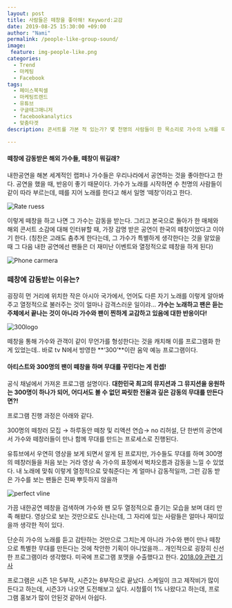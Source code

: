 ```yaml
---
layout: post
title: 사람들은 떼창을 좋아해! Keyword:교감
date: 2019-08-25 15:30:00 +09:00
author: "Nami"
permalink: /people-like-group-sound/
image:
 feature: img-people-like.png
categories:
  - Trend
  - 마케팅
  - Facebook
tags:
  - 페이스북픽셀
  - 마케팅트렌드
  - 유튜브
  - 구글태그매니저
  - facebookanalytics
  - 맞춤타겟
description: 콘서트를 가본 적 있는가? 몇 천명의 사람들이 한 목소리로 가수의 노래를 따라 부르는 모습을 접할 수 있을 것이다. 사람들은 왜 떼창을 좋아할까? 떼창엔 어떤 의미가 있는지, 이 의미를 활용한  기획 사례를 소개한다.  

---
```


#### 떼창에 감동받은 해외 가수들, 떼창이 뭐길래?

내한공연을 해본 세계적인 랩퍼나 가수들은 우리나라에서 공연하는 것을 좋아한다고 한다. 공연을 했을 때, 반응이 좋기 때문이다. 가수가 노래를 시작하면 수 천명의 사람들이 같이 따라 부르는데, 떼를 지어 노래를 한다고 해서 일명 ‘떼창’이라고 한다.

![Rate ruess](https://lh3.googleusercontent.com/tTsqw1T-f76ZEjW0I9rO-0bpObGSih03MnRPol8LJfHnd2U32SjLEBQuxNnUmIzZeaUaZYqp99GVplGX8crF5irguXP-a7c7jl2Mf0FTR1bpC9zWeBvdSXkKbTNRunyUqif9O806Gj4AnhsVH1ES6cX7Uq9G6gUs6GrUVgFFDwuht0arjWMsESZ4dXmRhExDgfnMq6thPknJU7WgO6e3PUZ8-3_-4ddgBwJ17gL_rRzHnsQo0f97OAaMdoTyjkrvgUTOyaD9FFMtzgFcmsQ_VHR-iB-L3yiGEiodWvENFNWzPHJbp3mcCdjUZJkuHucFIwsN0NzB9S3apH44uvNt-LMw6WDaUeCj9XThuJ4MVvGX6kFczifBtiej8tt8Ud0YDa1gCPuIKVPz0rI9QylBUVxebtmGYfvUwiushOkwtsN7xQSweRYrqOKcVWprEL2LT0H4XYiHXPvLdnP1vKQ-lyMeF1T_t1QZdvAyoIjthESbB5AqnWgmyTBiOiHEMrpwWW88kcU_t2uhPzp-Kml-fGXA2wwjN5sYDbgO2m5OQq2kfz_2zmP2-GyVuwU32U4esbmTkg9a2M_zxOhrwxc4LwK1rV4rB7s90O0f1s3w1JQnmXIM9_BzgwBH4tAUKjYFdroZs6dLV6Y7vTbuuHaPQwtm=w799-h599-no)

이렇게 떼창을 하고 나면 그 가수는 감동을 받는다. 그리고 본국으로 돌아가 한 매체와 해외 콘서트 소감에 대해 인터뷰할 때, 가장 감명 받은 공연이 한국의 떼창이었다고 이야기 한다. (칭찬은 고래도 춤추게 한다는데, 그 가수가 특별하게 생각한다는 것을 알았을 때 그 다음 내한 공연에선 팬들은 더 재미난 이벤트와 열정적으로 떼창을 하게 된다) 

![Phone carmera](https://lh3.googleusercontent.com/QpbJsjMCGTw9aBNNZIN2ADwTGntVarutmjFQrPWXLd7KqQUk_xJ1yv9rITV54xAv5SqueEGYeUhqPHMlueTZtbB0UxRAnO4pgwrY1tVFXqNaCYqzXB-xDLBk5gaQuKQWuJGkd53M_OxJNtmRTPhxOFJhx3fRnUvNw3o0NCP_FtERAyj6VJv-NwD9eQWpxg-BHpTG7uHZamfCp6oXJhcY3KmmQwPANPx4w9OowlhCQxNWSsXXe4Juk5-rAAMitWE1FN4HprlsEDhxAVkJQV7XYaZimuAluvcyijm78Hm_w9vuXhn_7rNvVCTzQmwr-gvXxDCfiGMIft8ofKbg3AIpL8TwIwTZMkHDCye3xDTp69-TsE3wxDkYQ_qV_EIqztUO3hIariD6zHRosyy68KnvKY2ULsfDdwDuHvDVOldI51qNlnNBLcLOe7__U_P2hidLtmVDe3A7eCU8ZerM5qDpW9UitGGeujzctIlx-QKp2e9gM8Mj1SZkeCHkVTUb-2GNazICkxRdszEujlUGz3O9gp5PtTZnRar_75Smw34p5pYosYIRXcYxjQoGn4Jqrczbcfp8XsRO6wNl91f7FCw9MNhqUL3UHBG9vqfPzE4oRnTdoX1SdlB-Ou7mxbpG4z_lZ9cpZtwPGlQ2BbbXEqp2Ogbz=w1264-h843-no)

### 떼창에 감동받는 이유는?

굉장히 먼 거리에 위치한 작은 아시아 국가에서, 언어도 다른 자기 노래를 이렇게 알아봐주고 열정적으로 불러주는 것이 얼마나 감격스러운 일이랴… 
**가수는 노래하고 팬은 듣는 주체에서 끝나는 것이 아니라 가수와 팬이 찐하게 교감하고 있음에 대한 반응이다!**

![300logo](https://lh3.googleusercontent.com/jcVcSOkBFlqFx99ZDxoFjgW3Nr56tuDOir8e7fIHVp7hO1qWJCnF6Fm31pd_iITFxMYNyY04Bj6N31ClvjQayRJ0JgAURrQxKfHPlAMy-oW-HLB1dOCNVactWxFrU80Yafq3GYp0Berp7W_5M_4mB2wkN3ZSH3z9Uky42AgGMInfSDhCdBMkN2UGZRyveBVP-b0D-MvFIY9_8GFxywxgPuoXispshplUd9_C8uu0XvcngF_NYA5IvbdrIaT7AiWmRh7LLkUZgv6JzP34q1mb_eglbLF4NBDDiH25-0s5H8-BbhakzY7TSa0BdAs0u-qUYj5ur54U8yzvVYgi7QuXyvOzq6HG0qffsWrckzrHN_4hZCsN4iHm_xybos_cxyJdpmC__-z8USIcazL3gq1kYnIU7Xbm-V-iGLvdb_Wv-zroiNFaZOpnkcupvGsk0mfc0zsBOfzv_Ivhl0flg_H_WkqxqGub2JPkQGhxTsiqF-i78KGr_s3Uo-VgI_1r3XSni_Jtk2G1C5SlhPj0WQOxfgfO6XeYvGAr_CRSJG2-W9rcusTnsuAoCIAXPPRBF_aJWaJRf3EfgKZxTTYRLuqec51oL8K10jNb0vHeKO6sTGU_eNDP7oY0LQdT6tX_4otLJzagDzJ1B0JsoDzpktn91pEu=w377-h431-no)

떼창을 통해 가수와 관객이 같이 무언가를 형성한다는 것을 캐치해 이를 프로그램화 한 게 있었는데.. 바로 tv N에서 방영한 **‘300’**이란 움악 예능 프로그램이다. 

#### 아티스트와 300명의 팬이 떼창을 하며 무대를 꾸민다는 게 컨셉!

공식 채널에서 가져온 프로그램 설명이다. 
 **대한민국 최고의 뮤지션과 그 뮤지션을 응원하는 300명이 하나가 되어, 어디서도 볼 수 없던 짜릿한 전율과 깊은 감동의 무대를 만든다면?!**  

프로그램 진행 과정은 아래와 같다. 

300명의 떼창러 모집 → 하루동안 떼창 및 리액션 연습→ no 리허설, 단 한번의 공연에서 가수와 떼창러들이 만나 함께 무대를 만드는 프로세스로 진행된다. 



유튜브에서 우연히 영상을 보게 되면서 알게 된 프로지만, 가수들도 무대를 하며 300명의 떼창러들을 처음 보는 거라 영상 속 가수의 표정에서 벅차오름과 감동을 느낄 수 있었다. 내 노래에 맞춰 이렇게 열정적으로 맞춰준다는 게 얼마나 감동적일까, 그런 감동 받은 가수를 보는 팬들은 진짜 뿌듯하지 않을까

![perfect vline](https://lh3.googleusercontent.com/MeEPNGtMhHsS543TypaTSD9n7jtzL4l1uSQm2NLt-mTBuVEPsGMDjsdZQD1vFsMCjY9piKTd1a3kYlVQ-TiGsTlkD_IA-RbJXSt3FiduB2Z7aKhBufOb_VWEa9M4ZAuYsd8JyT4eVTK2cR0NVmvv3LrTuVV1QDpYYma7CQS8etByvW5bOmpT1meOCyBkpg2G6G-br23aolRrroHQnLv3pgcu18zBgh4Z3NRzrC_X7tEFaECQM1O44df2vvg4c6hrkgZSzk-WYNJwfY9bM94vwWip3k3nL_58dbNRpoVIOiUMMin-lYeD3CMWzn8rtWJiyjb4UPGu9ey-AB4Zkti1hslBvoV5hC6ehCZkL6SyvEXrVdwbvo-wSKSO8yygLGRCIfbLLw3RqsJbrs5VnMvdapq_C63tmmg-JCN8GmQpJ3TLvKlgnAbTbOAKZNVaD6Ydu4sjD7NheJpO_YGasZXudc6XRaf8Tb8MBI_g4Q_Xn4lAX8_DtYp1I_AWFBZHbaeAUHC9KsV8ejThPVxHY7_DJkjUjOEqaOIOEvXAA-DglqbPjzh1RdwErRlbAd3I5NBNw1W6ZC7NLr_IuZ5A2KWwt2cq0m0zmOp1z6znpaEAVrn1vvUj9uC5BweNrDXRlOf_fSXApQtLH7nq7QCGRLYQNGcF=w538-h298-no)

가끔 내한공연 떼창을 검색하며 가수와 팬 모두 열정적으로 즐기는 모습을 보며 대리 만족 해왔다. 영상으로 보는 것만으로도 신나는데, 그 자리에 있는 사람들은 얼마나 재미있을까 생각한 적이 있다. 

단순히 가수의 노래를 듣고 감탄하는 것만으로 그치는게 아니라 가수와 팬이 만나 떼창으로 특별한 무대를 만든다는 것에 착안한 기획이 아니었을까… 개인적으로 굉장히 신선한 프로그램이라 생각했다. 미국에 프로그램 포맷을 수출했다고 한다. [2018.09 관련 기사](http://www.etnews.com/20180914000286?m=1)

 

프로그램은 시즌 1은 5부작, 시즌2는 8부작으로 끝났다. 스케일이 크고 제작비가 많이 든다고 하는데, 시즌3가 나오면 도전해보고 싶다. 시청률이 1% 나왔다고 하는데, 프로그램 홍보가 많이 안된것 같아서 아쉽다.


